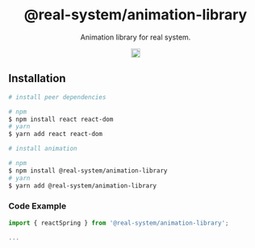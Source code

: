 <h1 align="center">@real-system/animation-library</h1>
<p align="center">Animation library for real system.</p>
<p align="center">
<a href="https://www.npmjs.com/package/@real-system/animation-library"><img src="https://badgen.net/npm/v/@real-system/animation-library?label=&icon=npm&color=blue" alt="npm version" height="18"/></a>
</p>

## Installation

```bash
# install peer dependencies

# npm
$ npm install react react-dom 
# yarn
$ yarn add react react-dom 

# install animation

# npm
$ npm install @real-system/animation-library
# yarn
$ yarn add @real-system/animation-library
```

### Code Example

```typescript
import { reactSpring } from '@real-system/animation-library';

...

```
